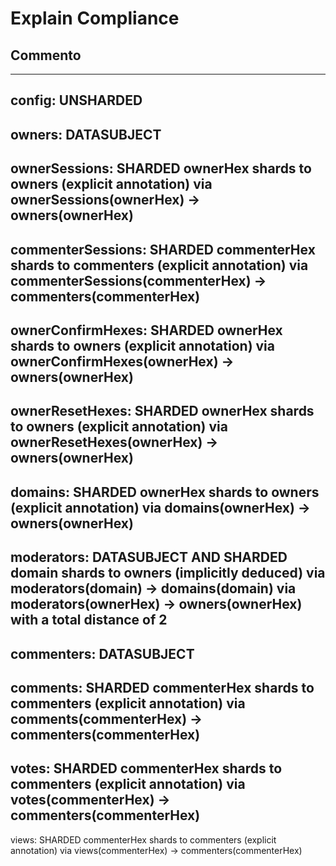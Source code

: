# Explain Compliance

## Commento

----------------------------------------- 
config: UNSHARDED
----------------------------------------- 
owners: DATASUBJECT
----------------------------------------- 
ownerSessions: SHARDED
  ownerHex             shards to owners               (explicit annotation)
      via   ownerSessions(ownerHex) -> owners(ownerHex)
----------------------------------------- 
commenterSessions: SHARDED
  commenterHex         shards to commenters           (explicit annotation)
      via   commenterSessions(commenterHex) -> commenters(commenterHex)
----------------------------------------- 
ownerConfirmHexes: SHARDED
  ownerHex             shards to owners               (explicit annotation)
      via   ownerConfirmHexes(ownerHex) -> owners(ownerHex)
----------------------------------------- 
ownerResetHexes: SHARDED
  ownerHex             shards to owners               (explicit annotation)
      via   ownerResetHexes(ownerHex) -> owners(ownerHex)
----------------------------------------- 
domains: SHARDED
  ownerHex             shards to owners               (explicit annotation)
      via   domains(ownerHex) -> owners(ownerHex)
----------------------------------------- 
moderators: DATASUBJECT AND SHARDED
  domain               shards to owners               (implicitly deduced)
      via   moderators(domain) -> domains(domain)
      via   moderators(ownerHex) -> owners(ownerHex)
    with a total distance of 2
----------------------------------------- 
commenters: DATASUBJECT
----------------------------------------- 
comments: SHARDED
  commenterHex         shards to commenters           (explicit annotation)
      via   comments(commenterHex) -> commenters(commenterHex)
----------------------------------------- 
votes: SHARDED
  commenterHex         shards to commenters           (explicit annotation)
      via   votes(commenterHex) -> commenters(commenterHex)
----------------------------------------- 
views: SHARDED
  commenterHex         shards to commenters           (explicit annotation)
      via   views(commenterHex) -> commenters(commenterHex)